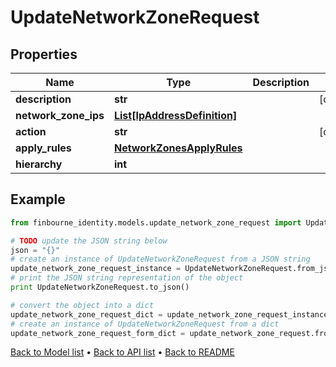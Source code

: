 # UpdateNetworkZoneRequest


## Properties
Name | Type | Description | Notes
------------ | ------------- | ------------- | -------------
**description** | **str** |  | [optional] 
**network_zone_ips** | [**List[IpAddressDefinition]**](IpAddressDefinition.md) |  | 
**action** | **str** |  | [optional] 
**apply_rules** | [**NetworkZonesApplyRules**](NetworkZonesApplyRules.md) |  | 
**hierarchy** | **int** |  | 

## Example

```python
from finbourne_identity.models.update_network_zone_request import UpdateNetworkZoneRequest

# TODO update the JSON string below
json = "{}"
# create an instance of UpdateNetworkZoneRequest from a JSON string
update_network_zone_request_instance = UpdateNetworkZoneRequest.from_json(json)
# print the JSON string representation of the object
print UpdateNetworkZoneRequest.to_json()

# convert the object into a dict
update_network_zone_request_dict = update_network_zone_request_instance.to_dict()
# create an instance of UpdateNetworkZoneRequest from a dict
update_network_zone_request_form_dict = update_network_zone_request.from_dict(update_network_zone_request_dict)
```
[Back to Model list](../README.md#documentation-for-models) &#8226; [Back to API list](../README.md#documentation-for-api-endpoints) &#8226; [Back to README](../README.md)


